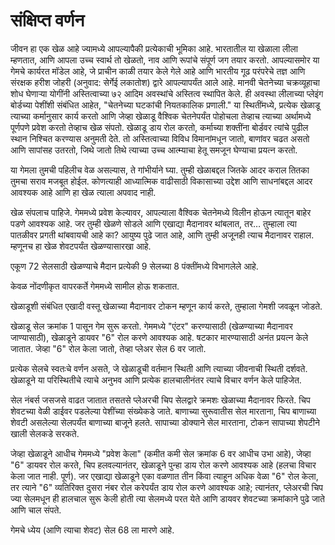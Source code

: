 # संक्षिप्त वर्णन

जीवन हा एक खेळ आहे ज्यामध्ये आपल्यापैकी प्रत्येकाची भूमिका आहे. भारतातील या खेळाला लीला म्हणतात, आणि आपला उच्च स्वार्थ तो खेळतो, नाव आणि रूपांचे संपूर्ण जग तयार करतो. आपल्यासमोर या गेमचे कार्यरत मॉडेल आहे, जे प्राचीन काळी तयार केले गेले आहे आणि भारतीय गूढ परंपरेचे तज्ञ आणि संरक्षक हरीश जोहरी (अनुवाद: सेर्गेई लकातोश) द्वारे आपल्यापर्यंत आले आहे. मानवी चेतनेच्या चक्रव्यूहाचा शोध घेणार्‍या योगींनी अस्तित्वाच्या ७२ आदिम अवस्थांचे अस्तित्व स्थापित केले. ही अवस्था लीलाच्या प्लेइंग बोर्डच्या पेशींशी संबंधित आहेत, "चेतनेच्या घटकांची नियतकालिक प्रणाली." या स्थितींमध्ये, प्रत्येक खेळाडू त्याच्या कर्मानुसार कार्य करतो आणि जेव्हा खेळाडू वैश्विक चेतनेपर्यंत पोहोचला तेव्हाच त्याच्या अर्थामध्ये पूर्णपणे प्रवेश करतो तेव्हाच खेळ संपतो. खेळाडू डाय रोल करतो, कर्माच्या शक्तींना बोर्डवर त्यांचे पुढील स्थान निश्चित करण्यास अनुमती देते. तो अस्तित्वाच्या विविध विमानांमधून जातो, बाणांवर चढत असतो आणि सापांसह उतरतो, जिथे जातो तिथे त्याच्या उच्च आत्म्याचा हेतू समजून घेण्याचा प्रयत्न करतो.

या गेमला तुमची पहिलीच वेळ असल्यास, ते गांभीर्याने घ्या. तुम्ही खेळाबद्दल जितके आदर कराल तितका तुमचा सराव मजबूत होईल. कोणत्याही आध्यात्मिक वाढीसाठी विकासाच्या उद्देश आणि साधनांबद्दल आदर आवश्यक आहे आणि हा खेळ त्याला अपवाद नाही.

खेळ संपलाच पाहिजे. गेममध्ये प्रवेश केल्यावर, आपल्याला वैश्विक चेतनेमध्ये विलीन होऊन त्यातून बाहेर पडणे आवश्यक आहे. जर तुम्ही खेळणे सोडले आणि एखाद्या मैदानावर थांबलात, तर… तुम्हाला त्या पातळीवर प्रगती थांबवायची आहे का? आयुष्य पुढे जात आहे, आणि तुम्ही अजूनही त्याच मैदानावर राहाल. म्हणूनच हा खेळ शेवटपर्यंत खेळण्यासारखा आहे.

एकूण 72 सेलसाठी खेळण्याचे मैदान प्रत्येकी 9 सेलच्या 8 पंक्तींमध्ये विभागलेले आहे.

केवळ नोंदणीकृत वापरकर्ते गेममध्ये सामील होऊ शकतात.

खेळाडूशी संबंधित एखादी वस्तू खेळाच्या मैदानावर टोकन म्हणून कार्य करते, तुम्हाला गेमशी जवळून जोडते.

खेळाडू सेल क्रमांक 1 पासून गेम सुरू करतो. गेममध्ये "एंटर" करण्यासाठी (खेळण्याच्या मैदानावर जाण्यासाठी), खेळाडूने डायवर "6" रोल करणे आवश्यक आहे. षटकार मारण्यासाठी अनंत प्रयत्न केले जातात. जेव्हा "6" रोल केला जातो, तेव्हा प्लेअर सेल 6 वर जातो.

प्रत्येक सेलचे स्वतःचे वर्णन असते, जे खेळाडूची वर्तमान स्थिती आणि त्याच्या जीवनाची स्थिती दर्शवते. खेळाडूने या परिस्थितीचे त्याचे अनुभव आणि प्रत्येक हालचालीनंतर त्याचे विचार वर्णन केले पाहिजेत.

सेल नंबर्स जसजसे वाढत जातात तसतसे प्लेअरची चिप सेलद्वारे क्रमशः खेळाच्या मैदानावर फिरते. चिप शेवटच्या वेळी डाईवर पडलेल्या पेशींच्या संख्येकडे जाते. बाणाच्या सुरूवातीस सेल मारताना, चिप बाणाच्या शेवटी असलेल्या सेलपर्यंत बाणाच्या बाजूने हलते. सापाच्या डोक्याने सेल मारताना, टोकन सापाच्या शेपटीने खाली सेलकडे सरकते.

जेव्हा खेळाडूने आधीच गेममध्ये "प्रवेश केला" (कमीत कमी सेल क्रमांक 6 वर आधीच उभा आहे), जेव्हा "6" डायवर रोल करते, चिप हलवल्यानंतर, खेळाडूने पुन्हा डाय रोल करणे आवश्यक आहे (हलचा विचार केला जात नाही. पूर्ण). जर एखाद्या खेळाडूने एका वळणात तीन किंवा त्याहून अधिक वेळा "6" रोल केला, तर त्याने "6" व्यतिरिक्त दुसरा नंबर रोल करेपर्यंत डाय रोल करणे आवश्यक आहे; त्यानंतर, प्लेअरची चिप ज्या सेलमधून ही हालचाल सुरू केली होती त्या सेलमध्ये परत येते आणि डायवर शेवटच्या क्रमांकाने पुढे जाते आणि चाल संपते.

गेमचे ध्येय (आणि त्याचा शेवट) सेल 68 ला मारणे आहे.
